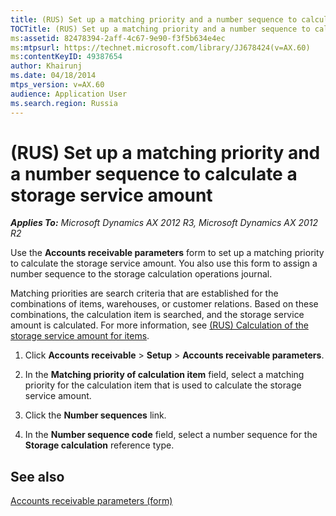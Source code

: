 ```yaml
---
title: (RUS) Set up a matching priority and a number sequence to calculate a storage service amount
TOCTitle: (RUS) Set up a matching priority and a number sequence to calculate a storage service amount
ms:assetid: 82478394-2aff-4c67-9e90-f3f5b634e4ec
ms:mtpsurl: https://technet.microsoft.com/library/JJ678424(v=AX.60)
ms:contentKeyID: 49387654
author: Khairunj
ms.date: 04/18/2014
mtps_version: v=AX.60
audience: Application User
ms.search.region: Russia
---
```


# (RUS) Set up a matching priority and a number sequence to calculate a storage service amount 


_**Applies To:** Microsoft Dynamics AX 2012 R3, Microsoft Dynamics AX 2012 R2_

Use the **Accounts receivable parameters** form to set up a matching priority to calculate the storage service amount. You also use this form to assign a number sequence to the storage calculation operations journal.

Matching priorities are search criteria that are established for the combinations of items, warehouses, or customer relations. Based on these combinations, the calculation item is searched, and the storage service amount is calculated. For more information, see [(RUS) Calculation of the storage service amount for items](rus-calculation-of-the-storage-service-amount-for-items.md).

1.  Click **Accounts receivable** \> **Setup** \> **Accounts receivable parameters**.

2.  In the **Matching priority of calculation item** field, select a matching priority for the calculation item that is used to calculate the storage service amount.

3.  Click the **Number sequences** link.

4.  In the **Number sequence code** field, select a number sequence for the **Storage calculation** reference type.

## See also

[Accounts receivable parameters (form)](https://technet.microsoft.com/library/aa576993\(v=ax.60\))

  



